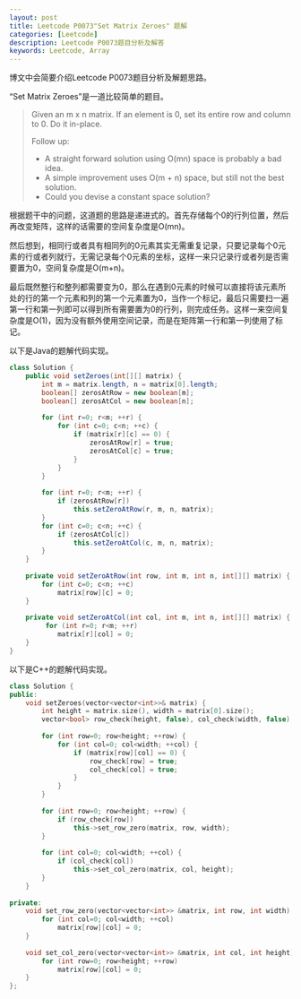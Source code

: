 ```yaml
---
layout: post
title: Leetcode P0073"Set Matrix Zeroes" 题解
categories: [Leetcode]
description: Leetcode P0073题目分析及解答
keywords: Leetcode, Array
---
```


博文中会简要介绍Leetcode P0073题目分析及解题思路。

“Set Matrix Zeroes”是一道比较简单的题目。

> Given an m x n matrix. If an element is 0, set its entire row and column to 0. Do it in-place.
> 
> Follow up:
> 
> - A straight forward solution using O(mn) space is probably a bad idea.
> - A simple improvement uses O(m + n) space, but still not the best solution.
> - Could you devise a constant space solution?

根据题干中的问题，这道题的思路是递进式的。首先存储每个0的行列位置，然后再改变矩阵，这样的话需要的空间复杂度是O(mn)。

然后想到，相同行或者具有相同列的0元素其实无需重复记录，只要记录每个0元素的行或者列就行，无需记录每个0元素的坐标，这样一来只记录行或者列是否需要置为0，空间复杂度是O(m+n)。

最后既然整行和整列都需要变为0，那么在遇到0元素的时候可以直接将该元素所处的行的第一个元素和列的第一个元素置为0，当作一个标记，最后只需要扫一遍第一行和第一列即可以得到所有需要置为0的行列，则完成任务。这样一来空间复杂度是O(1)，因为没有额外使用空间记录，而是在矩阵第一行和第一列使用了标记。

以下是Java的题解代码实现。
```java
class Solution {
    public void setZeroes(int[][] matrix) {
        int m = matrix.length, n = matrix[0].length;
        boolean[] zerosAtRow = new boolean[m];
        boolean[] zerosAtCol = new boolean[n];
        
        for (int r=0; r<m; ++r) {
            for (int c=0; c<n; ++c) {
                if (matrix[r][c] == 0) {
                    zerosAtRow[r] = true;
                    zerosAtCol[c] = true;
                }  
            }
        }
        
        for (int r=0; r<m; ++r) {
            if (zerosAtRow[r])
                this.setZeroAtRow(r, m, n, matrix);
        }
        for (int c=0; c<n; ++c) {
            if (zerosAtCol[c])
                this.setZeroAtCol(c, m, n, matrix);
        }
    }
    
    private void setZeroAtRow(int row, int m, int n, int[][] matrix) {
        for (int c=0; c<n; ++c) 
            matrix[row][c] = 0;
    }
    
    private void setZeroAtCol(int col, int m, int n, int[][] matrix) {
         for (int r=0; r<m; ++r) 
            matrix[r][col] = 0;
    }
}
```

以下是C++的题解代码实现。
```cpp
class Solution {
public:
    void setZeroes(vector<vector<int>>& matrix) {
        int height = matrix.size(), width = matrix[0].size();
        vector<bool> row_check(height, false), col_check(width, false);
        
        for (int row=0; row<height; ++row) {
            for (int col=0; col<width; ++col) {
                if (matrix[row][col] == 0) {
                    row_check[row] = true;
                    col_check[col] = true;
                }
            }
        }
        
        for (int row=0; row<height; ++row) {
            if (row_check[row])
                this->set_row_zero(matrix, row, width);
        }
        
        for (int col=0; col<width; ++col) {
            if (col_check[col])
                this->set_col_zero(matrix, col, height);
        }
    }
    
private:
    void set_row_zero(vector<vector<int>> &matrix, int row, int width) {
        for (int col=0; col<width; ++col)
            matrix[row][col] = 0;
    }
    
    void set_col_zero(vector<vector<int>> &matrix, int col, int height) {
        for (int row=0; row<height; ++row)
            matrix[row][col] = 0;
    }
};
```